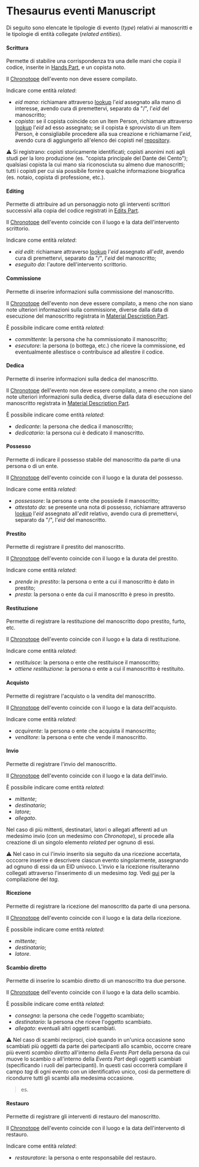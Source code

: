 # Thesaurus eventi Manuscript 

Di seguito sono elencate le tipologie di evento (_type_) relativi ai manoscritti e le tipologie di entità collegate (_related entities_).  

#### Scrittura
Permette di stabilire una corrispondenza tra una delle mani che copia il codice, inserite in [Hands Part](Hands_Part.md), e un copista noto.  

Il [Chronotope](Asserted_Chronotope_Brick.md) dell'evento non deve essere compilato.  

Indicare come entità _related_:  
* _eid mano_: richiamare attraverso [lookup](lookup.md) l'_eid_ assegnato alla mano di interesse, avendo cura di premettervi, separato da "/", l'_eid_ del manoscritto; 
* _copista_: se il copista coincide con un Item Person, richiamare attraverso [lookup](lookup.md) l'_eid_ ad esso assegnato; se il copista è sprovvisto di un Item Person, è consigliabile procedere alla sua creazione e richiamarne l'_eid_, avendo cura di aggiungerlo all'elenco dei copisti nel [repository](repositories.md).  

⚠️ Si registrano: copisti storicamente identificati; copisti anonimi noti agli studi per la loro produzione (es. "copista principale del Dante dei Cento"); qualsiasi copista la cui mano sia riconosciuta su almeno due manoscritti; tutti i copisti per cui sia possibile fornire qualche informazione biografica (es. notaio, copista di professione, etc.).  

#### Editing
Permette di attribuire ad un personaggio noto gli interventi scrittori successivi alla copia del codice registrati in [Edits Part](Edits_Part.md).  

Il [Chronotope](Asserted_Chronotope_Brick.md) dell'evento coincide con il luogo e la data dell'intervento scrittorio.  

Indicare come entità _related_:  
* _eid edit_: richiamare attraverso [lookup](lookup.md) l'_eid_ assegnato all'_edit_, avendo cura di premettervi, separato da "/", l'_eid_ del manoscritto;  
* _eseguito da_: l'autore dell'intervento scrittorio.   

#### Commissione
Permette di inserire informazioni sulla commissione del manoscritto.  

Il [Chronotope](Asserted_Chronotope_Brick.md) dell'evento non deve essere compilato, a meno che non siano note ulteriori informazioni sulla commissione, diverse dalla data di esecuzione del manoscritto registrata in [Material Description Part](Material_Description_Part.md).  

È possibile indicare come entità _related_:  
* _committente_: la persona che ha commissionato il manoscritto;  
* _esecutore_: la persona (o bottega, etc.) che riceve la commissione, ed eventualmente allestisce o contribuisce ad allestire il codice.  

#### Dedica
Permette di inserire informazioni sulla dedica del manoscritto.  

Il [Chronotope](Asserted_Chronotope_Brick.md) dell'evento non deve essere compilato, a meno che non siano note ulteriori informazioni sulla dedica, diverse dalla data di esecuzione del manoscritto registrata in [Material Description Part](Material_Description_Part.md).  

È possibile indicare come entità _related_: 
* _dedicante_: la persona che dedica il manoscritto;
* _dedicatario_: la persona cui è dedicato il manoscritto.  

#### Possesso
Permette di indicare il possesso stabile del manoscritto da parte di una persona o di un ente.

Il [Chronotope](Asserted_Chronotope_Brick.md) dell'evento coincide con il luogo e la durata del possesso.

Indicare come entità _related_: 
* _possessore_: la persona o ente che possiede il manoscritto;  
* _attestato da_: se presente una nota di possesso, richiamare attraverso [lookup](lookup.md) l'_eid_ assegnato all'_edit_ relativo, avendo cura di premettervi, separato da "/", l'_eid_ del manoscritto.


#### Prestito
Permette di registrare il prestito del manoscritto.  

Il [Chronotope](Asserted_Chronotope_Brick.md) dell'evento coincide con il luogo e la durata del prestito.

Indicare come entità _related_: 
* _prende in prestito_: la persona o ente a cui il manoscritto è dato in prestito;
* _presta_: la persona o ente da cui il manoscritto è preso in prestito.

#### Restituzione
Permette di registrare la restituzione del manoscritto dopo prestito, furto, etc.

Il [Chronotope](Asserted_Chronotope_Brick.md) dell'evento coincide con il luogo e la data di restituzione.

Indicare come entità _related_: 
* _restituisce_: la persona o ente che restituisce il manoscritto;  
* _ottiene restituzione_: la persona o ente a cui il manoscritto è restituito.  

#### Acquisto
Permette di registrare l'acquisto o la vendita del manoscritto.

Il [Chronotope](Asserted_Chronotope_Brick.md) dell'evento coincide con il luogo e la data dell'acquisto.

Indicare come entità _related_: 
* _acquirente_: la persona o ente che acquista il manoscritto;  
* _venditore_: la persona o ente che vende il manoscritto.

#### Invio 
Permette di registrare l'invio del manoscritto.

Il [Chronotope](Asserted_Chronotope_Brick.md) dell'evento coincide con il luogo e la data dell'invio.   

È possibile indicare come entità _related_:  
* _mittente_;  
* _destinatario_;  
* _latore_;
* _allegato_.

Nel caso di più mittenti, destinatari, latori o allegati afferenti ad un medesimo invio (con un medesimo con _Chronotope_), si procede alla creazione di un singolo elemento _related_ per ognuno di essi.  

⚠️ Nel caso in cui l'invio inserito sia seguito da una ricezione accertata, occcorre inserire e descrivere ciascun evento singolarmente, assegnando ad ognuno di essi da un EID univoco. L'invio e la ricezione risulteranno collegati attraverso l'inserimento di un medesimo _tag_. Vedi [qui](Events_Part.md#-tag) per la compilazione del _tag_. 

#### Ricezione  
Permette di registrare la ricezione del manoscritto da parte di una persona.  

Il [Chronotope](Asserted_Chronotope_Brick.md) dell'evento coincide con il luogo e la data della ricezione.   

È possibile indicare come entità _related_:  
* _mittente_;  
* _destinatario_;  
* _latore_.  

#### Scambio diretto  
Permette di inserire lo scambio diretto di un manoscritto tra due persone.

Il [Chronotope](Asserted_Chronotope_Brick.md) dell'evento coincide con il luogo e la data dello scambio.   

È possibile indicare come entità _related_:  
* _consegna_: la persona che cede l'oggetto scambiato;  
* _destinatario_: la persona che riceve l'oggetto scambiato. 
* _allegato_: eventuali altri oggetti scambiati.

⚠️ Nel caso di scambi reciproci, cioè quando in un'unica occasione sono scambiati più oggetti da parte dei partecipanti allo scambio, occorre creare più eventi _scambio diretto_ all'interno della _Events Part_ della persona da cui muove lo scambio o all'interno della _Events Part_ degli oggetti scambiati (specificando i ruoli dei partecipanti). In questi casi occorrerà compilare il campo _tag_ di ogni evento con un identificativo unico, così da permettere di ricondurre tutti gli scambi alla medesima occasione.

> es. 


#### Restauro
Permette di registrare gli interventi di restauro del manoscritto.

Il [Chronotope](Asserted_Chronotope_Brick.md) dell'evento coincide con il luogo e la data dell'intervento di restauro.

Indicare come entità _related_: 
* _restauratore_: la persona o ente responsabile del restauro.   
